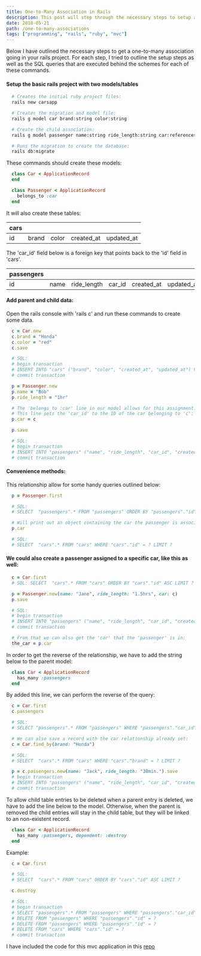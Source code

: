 ```yaml
---
title: One-to-Many Association in Rails
description: This post will step through the necessary steps to setup a one-to-many relationship between two tables in rails. I have also provided examples of all this code in a GitHub repo that I linked at the bottom of this post.
date: 2018-05-21
path: /one-to-many-associations
tags: ["programming", "rails", "ruby", "mvc"]
---
```


Below I have outlined the necessary steps to get a one-to-many association going in your rails project. For each step, I tried to outline the setup steps as well as the SQL queries that are executed behind the schemes for each of these commands.

#### Setup the basic rails project with two models/tables

```bash
  # Creates the initial ruby project files:
  rails new carsapp

  # Creates the migration and model file:
  rails g model car brand:string color:string

  # Create the child association:
  rails g model passenger name:string ride_length:string car:references

  # Runs the migration to create the database:
  rails db:migrate
```

These commands should create these models:

```ruby
  class Car < ApplicationRecord
  end

  class Passenger < ApplicationRecord
    belongs_to :car
  end
```

It will also create these tables:

| cars |       |       |            |            |
| ---- | ----- | ----- | ---------- | ---------- |
| id   | brand | color | created_at | updated_at |

The 'car_id' field below is a foreign key that points back to the 'id' field in 'cars'.

| passengers |      |             |        |            |            |
| ---------- | ---- | ----------- | ------ | ---------- | ---------- |
| id         | name | ride_length | car_id | created_at | updated_at |

#### Add parent and child data:

Open the rails console with 'rails c' and run these commands to create some data.

```ruby
  c = Car.new
  c.brand = "Honda"
  c.color = "red"
  c.save

  # SQL:
  # begin transaction
  # INSERT INTO "cars" ("brand", "color", "created_at", "updated_at") VALUES (?, ?, ?, ?)
  # commit transaction

  p = Passenger.new
  p.name = "Bob"
  p.ride_length = "1hr"

  # The 'belongs_to :car' line in our model allows for this assignment:
  # This line sets the 'car_id' to the ID of the car belonging to 'c':
  p.car = c

  p.save

  # SQL:
  # begin transaction
  # INSERT INTO "passengers" ("name", "ride_length", "car_id", "created_at", "updated_at") VALUES (?, ?, ?, ?, ?)
  # commit transaction
```

#### Convenience methods:

This relationship allow for some handy queries outlined below:

```ruby
  p = Passenger.first

  # SQL:
  # SELECT  "passengers".* FROM "passengers" ORDER BY "passengers"."id" ASC LIMIT ?

  # Will print out an object containing the car the passenger is associated with:
  p.car

  # SQL:
  # SELECT  "cars".* FROM "cars" WHERE "cars"."id" = ? LIMIT ?
```

#### We could also create a passenger assigned to a specific car, like this as well:

```ruby
  c = Car.first
  # SQL: SELECT  "cars".* FROM "cars" ORDER BY "cars"."id" ASC LIMIT ?

  p = Passenger.new(name: "Jane", ride_length: "1.5hrs", car: c)
  p.save

  # SQL:
  # begin transaction
  # INSERT INTO "passengers" ("name", "ride_length", "car_id", "created_at", "updated_at") VALUES (?, ?, ?, ?, ?)
  # commit transaction

  # From that we can also get the 'car' that the 'passenger' is in:
  the_car = p.car
```

In order to get the reverse of the relationship, we have to add the string below to the parent model:

```ruby
  class Car < ApplicationRecord
    has_many :passengers
  end
```

By added this line, we can perform the reverse of the query:

```ruby
  c = Car.first
  c.passengers

  # SQL:
  # SELECT "passengers".* FROM "passengers" WHERE "passengers"."car_id" = ?

  # We can also save a record with the car relationship already set:
  c = Car.find_by(brand: "Honda")

  # SQL:
  # SELECT  "cars".* FROM "cars" WHERE "cars"."brand" = ? LIMIT ?

  p = c.passengers.new(name: "Jack", ride_length: "30min.").save
  # begin transaction
  # INSERT INTO "passengers" ("name", "ride_length", "car_id", "created_at", "updated_at") VALUES (?, ?, ?, ?, ?)
  # commit transaction
```

To allow child table entries to be deleted when a parent entry is deleted, we have to add the line below to the model. Otherwise, when the parent is removed the child entries will stay in the child table, but they will be linked to an non-existent record.

```ruby
  class Car < ApplicationRecord
    has_many :passengers, dependent: :destroy
  end
```

Example:

```ruby
  c = Car.first

  # SQL:
  # SELECT  "cars".* FROM "cars" ORDER BY "cars"."id" ASC LIMIT ?

  c.destroy

  # SQL:
  # begin transaction
  # SELECT "passengers".* FROM "passengers" WHERE "passengers"."car_id" = ?
  # DELETE FROM "passengers" WHERE "passengers"."id" = ?
  # DELETE FROM "passengers" WHERE "passengers"."id" = ?
  # DELETE FROM "cars" WHERE "cars"."id" = ?
  # commit transaction
```

I have included the code for this mvc application in this [repo](https://github.com/joshayoung/one-to-many-rails'>one-to-many-rails)
